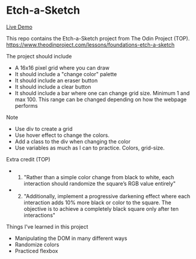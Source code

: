 # Etch-a-Sketch 
<a href="https://mattman135.github.io/Etch-a-Sketch/">Live Demo</a>

This repo contains the Etch-a-Sketch project from The Odin Project (TOP). https://www.theodinproject.com/lessons/foundations-etch-a-sketch

The project should include
- A 16x16 pixel grid where you can draw
- It should include a "change color" palette
- It should include an eraser button
- It should include a clear button
- It should include a bar where one can change grid size. Minimum 1 and max 100. This range can be changed depending on how the webpage performs

Note
- Use div to create a grid
- Use hover effect to change the colors.
- Add a class to the div when changing the color
- Use variables as much as I can to practice. Colors, grid-size.

Extra credit (TOP)
- 1. "Rather than a simple color change from black to white, each interaction should randomize the square’s RGB value entirely"
- 2. "Additionally, implement a progressive darkening effect where each interaction adds 10% more black or color to the square. The objective is to achieve a completely black square only after ten interactions"


Things I've learned in this project
- Manipulating the DOM in many different ways
- Randomize colors
- Practiced flexbox
